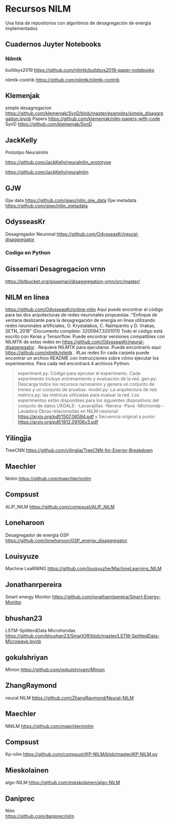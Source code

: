 # Recursos NILM
Una lista de repositorios con algoritmos de desagregación de energía implementados


## Cuadernos Juyter Notebooks

### Nilmtk
  
 buildsys2019 
https://github.com/nilmtk/buildsys2019-paper-notebooks

 nilmtk-contrib
https://github.com/nilmtk/nilmtk-contrib


## Klemenjak
 simple desagregacion
 https://github.com/klemenjak/SynD/blob/master/examples/simple_disaggregation.ipynb 
 Papers
 https://github.com/klemenjak/nilm-papers-with-code
SynD
https://github.com/klemenjak/SynD 


## JackKelly

 Prototipo Neuralnilm

https://github.com/JackKelly/neuralnilm_prototype

https://github.com/JackKelly/neuralnilm

## GJW
 Gjw data
https://github.com/gjwo/nilm_gjw_data
 Gjw metadata
https://github.com/gjwo/nilm_metadata





## OdysseasKr  

Desagregador Neuronal
https://github.com/OdysseasKr/neural-disaggregator


### Codigo en Python 

## Gissemari  Desagregacion vrnn
https://bitbucket.org/gissemari/disaggregation-vrnn/src/master/


## NILM en línea 
https://github.com/OdysseasKr/online-nilm
Aquí puede encontrar el código para las dos arquitecturas de redes neuronales propuestas  :"Enfoque de ventana deslizante para la desagregación de energía en línea utilizando redes neuronales artificiales, O. Krystalakos, C. Nalmpantis y D. Vrakas, SETN, 2018" (Documento completo: 3200947.3201011)
Todo el código está escrito con Keras y Tensorflow.
Puede encontrar versiones compatibles con NILMTK de estas redes en https://github.com/OdysseasKr/neural-disaggregator .
Requiere NILMTK para ejecutarse. Puede encontrarlo aquí: https://github.com/nilmtk/nilmtk .
#Las redes
En cada carpeta puede encontrar un archivo README con instrucciones sobre cómo ejecutar los experimentos. Para cada red encontrará 4 archivos Python:
> experiment.py: Código para ejecutar el experimento. Cada experimento incluye entrenamiento y evaluación de la red.
> gen.py: Descarga todos los recursos necesarios y genera un conjunto de trenes y un conjunto de pruebas.
> model.py: La arquitectura de red.
> metrics.py: las métricas utilizadas para evaluar la red.
Los experimentos están disponibles para los siguientes dispositivos del conjunto de datos UKDALE:
-Lavavajillas
-Nevera
-Pava
-Microonda
-Lavadora
Obras relacionadas en NILM neuronal: https://arxiv.org/pdf/1507.06594.pdf y Secuencia original a punto: https://arxiv.org/pdf/1612.09106v3.pdf 



## Yilingjia 

 TreeCNN
https://github.com/yilingjia/TreeCNN-for-Energy-Breakdown

## Maechler

 Nnilm
https://github.com/maechler/nnilm



## Compsust

ALIP_NILM
https://github.com/compsust/ALIP_NILM




## Loneharoon
 Desagregador de energia GSP 
https://github.com/loneharoon/GSP_energy_disaggregator

## Louisyuze
 Machine LeaRNING
https://github.com/louisyuzhe/MachineLearning_NILM

## Jonathanrpereira
 Smart energy Monitor
https://github.com/jonathanrjpereira/Smart-Energy-Monitor


## bhushan23 
 LSTM-SplitterdData Microhondas
https://github.com/bhushan23/SmartOff/blob/master/LSTM-SplittedData-Microwave.ipynb

## gokulshriyan
 Minion
https://github.com/gokulshriyam/Minion


## ZhangRaymond
 neural NILM
https://github.com/ZhangRaymond/Neural-NILM


## Maechler
 NNILM
https://github.com/maechler/nnilm

## Compsust
 Kp-nilm
https://github.com/compsust/KP-NILM/blob/master/KP-NILM.py

## Mieskolainen
 algo-NILM
https://github.com/mieskolainen/algo-NILM


## Daniprec
Nilm  
https://github.com/daniprec/nilm



